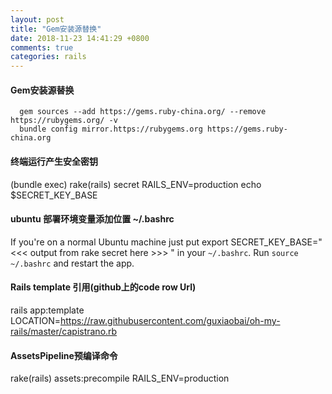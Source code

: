 ```yaml
---
layout: post
title: "Gem安装源替换"
date: 2018-11-23 14:41:29 +0800
comments: true
categories: rails
---
```


#### Gem安装源替换
```
  gem sources --add https://gems.ruby-china.org/ --remove https://rubygems.org/ -v
  bundle config mirror.https://rubygems.org https://gems.ruby-china.org
```
#### 终端运行产生安全密钥
  (bundle exec) rake(rails) secret RAILS_ENV=production
  echo $SECRET_KEY_BASE
#### ubuntu 部署环境变量添加位置 ~/.bashrc
If you're on a normal Ubuntu machine just put export SECRET_KEY_BASE=" <<< output from rake secret here >>> " in your `~/.bashrc`.
Run `source ~/.bashrc` and restart the app.

#### Rails template 引用(github上的code row Url)
  rails app:template LOCATION=https://raw.githubusercontent.com/guxiaobai/oh-my-rails/master/capistrano.rb

#### AssetsPipeline预编译命令
  rake(rails) assets:precompile RAILS_ENV=production
